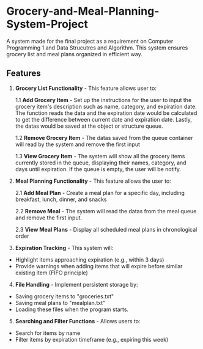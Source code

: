 # Grocery-and-Meal-Planning-System-Project
A system made for the final project as a requirement on Computer Programming 1 and Data Strucutres and Algorithm.  This system ensures grocery list and meal plans organized in efficient way. 

## Features
1. **Grocery List Functionality﻿** - This feature allows user to:

	1.1 **Add Grocery Item** - Set up the instructions for the user to input the grocery item's	description such as name, category, and expiration date. The function reads the data	and the expiration date would be calculated to get the difference between current date and expiration date. Lastly, the datas would be saved at the object or structure queue. 

	1.2 **Remove Grocery Item** - The datas saved from the queue container will read by the system and remove the first input

	1.3 **View Grocery Item** - The system will show all the grocery items currently stored in the queue, displaying their names, category, and days until expiration. If the queue is empty, the user will be notify. 

2. **Meal Planning Functionality** - This feature allows the user to:

	2.1 **Add Meal Plan** - Create a meal plan for a specific day, including breakfast, lunch,	dinner, and snacks

	2.2 **Remove Meal** - The system will read the datas from the meal queue and remove the first input. 

	2.3 **View Meal Plans** - Display all scheduled meal plans in chronological order

3. **Expiration Tracking** - This system will:
- Highlight items approaching expiration (e.g., within 3 days) 
- Provide warnings when adding items that will expire before similar existing item (FIFO principle) 
4. **File Handling** - Implement persistent storage by:
- Saving grocery items to "groceries.txt"
- Saving meal plans to "mealplan.txt"
- Loading these files when the program starts. 
5. **Searching and Filter Functions** - Allows users to:
- Search for items by name
- Filter items by expiration timeframe (e.g., expiring this week)
 
